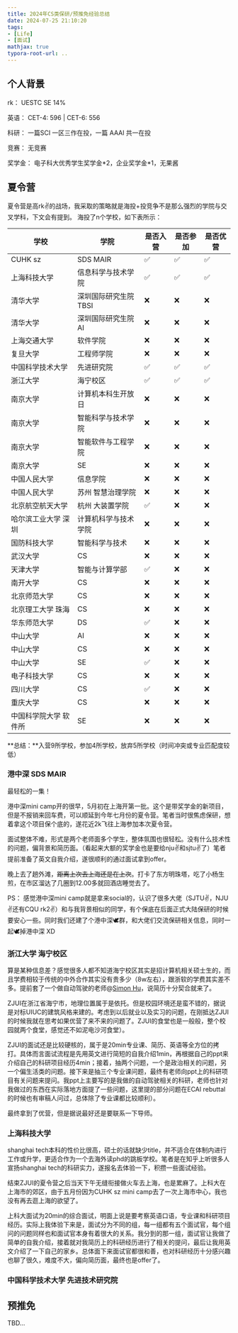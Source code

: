```yaml
---
title: 2024年CS类保研/预推免经验总结
date: 2024-07-25 21:10:20
tags: 
- [Life]
- [面试]
mathjax: true
typora-root-url: ..
---
```


## 个人背景

rk： UESTC SE 14%

英语： CET-4: 596 | CET-6: 556

科研： 一篇SCI 一区三作在投，一篇 AAAI 共一在投

竞赛： 无竞赛

奖学金： 电子科大优秀学生奖学金\*2，企业奖学金\*1，无果酱

<!--more-->

## 夏令营

夏令营是高rk✌的战场，我采取的策略就是海投+投竞争不是那么强烈的学院与交叉学科，下文会有提到。
海投了n个学校，如下表所示：

| 学校                  | 学院                  | 是否入营 | 是否参加 | 是否优营 |
| --------------------- | --------------------- | -------- | -------- | -------- |
| CUHK sz               | SDS MAIR              | ✅        | ✅        | ✅        |
| 上海科技大学          | 信息科学与技术学院    | ✅        | ✅        | ✅        |
| 清华大学              | 深圳国际研究生院 TBSI | ❌        | ❌        | ❌        |
| 清华大学              | 深圳国际研究生院 AI   | ❌        | ❌        | ❌        |
| 上海交通大学          | 软件学院              | ❌        | ❌        | ❌        |
| 复旦大学              | 工程师学院            | ❌        | ❌        | ❌        |
| 中国科学技术大学      | 先进研究院            | ✅        | ✅        | ✅        |
| 浙江大学              | 海宁校区              | ✅        | ✅        | ✅        |
| 南京大学              | 计算机本科生开放日    | ❌        | ❌        | ❌        |
| 南京大学              | 智能科学与技术学院    | ❌        | ❌        | ❌        |
| 南京大学              | 智能软件与工程学院    | ❌        | ❌        | ❌        |
| 南京大学              | SE                    | ❌        | ❌        | ❌        |
| 中国人民大学          | 信息学院              | ❌        | ❌        | ❌        |
| 中国人民大学          | 苏州 智慧治理学院     | ❌        | ❌        | ❌        |
| 北京航空航天大学      | 杭州 大装置学院       | ✅        | ❌        | ❌        |
| 哈尔滨工业大学 深圳   | 计算机科学与技术学院  | ❌        | ❌        | ❌        |
| 国防科技大学          | 智能科学与技术        | ❌        | ❌        | ❌        |
| 武汉大学              | CS                    | ❌        | ❌        | ❌        |
| 天津大学              | 智能与计算学部        | ✅        | ❌        | ❌        |
| 南开大学              | CS                    | ❌        | ❌        | ❌        |
| 北京师范大学          | CS                    | ❌        | ❌        | ❌        |
| 北京理工大学 珠海     | CS                    | ❌        | ❌        | ❌        |
| 华东师范大学          | DS                    | ✅        | ❌        | ❌        |
| 中山大学              | AI                    | ❌        | ❌        | ❌        |
| 中山大学              | CS                    | ❌        | ❌        | ❌        |
| 中山大学              | SE                    | ✅        | ❌        | ❌        |
| 电子科技大学          | CS                    | ❌        | ❌        | ❌        |
| 四川大学              | CS                    | ✅        | ❌        | ❌        |
| 重庆大学              | CS                    | ❌        | ❌        | ❌        |
| 中国科学院大学 软件所 | SE                    | ❌        | ❌        | ❌        |

**总结：**入营9所学校，参加4所学校，放弃5所学校（时间冲突或专业匹配度较低）

### 港中深 SDS MAIR

最轻松的一集！

港中深mini camp开的很早，5月初在上海开第一批。这个是带奖学金的新项目，但是不报销来回车费，可以顺延到今年七月份的夏令营。笔者当时很焦虑保研，想着拿这个项目保个底的，遂花近2k飞往上海参加本次夏令营。

面试整体不难，形式是两个老师面多个学生，整体氛围也很轻松。没有什么技术性的问题，偏背景和简历面。（看起来大额的奖学金也是要给nju✌和sjtu✌了）笔者提前准备了英文自我介绍，遂很顺利的通过面试拿到offer。

晚上去了趟外滩，~~距离上次去上海还是在上次~~。打卡了东方明珠塔，吃了小杨生煎，在市区溜达了几圈到12.00多就回酒店睡觉去了。

PS： 感觉港中深mini camp就是拿来social的，认识了很多大佬（SJTU✌，NJU✌还有CQU rk2✌）和与我背景相似的同学，有个保底在后面正式大陆保研的时候要安心一些。同时我们还建了个港中深🕊群，和大佬们交流保研相关信息，同时一起🕊掉港中深 XD

### 浙江大学 海宁校区

算是某种信息差？感觉很多人都不知道海宁校区其实是招计算机相关硕士生的，而且学费相较于传统的中外合作其实没有贵多少（8w左右），跟浙软的学费其实差不多。提前套了一个做自动驾驶的老师@[Simon Hu](https://person.zju.edu.cn/simonhu)，说简历十分契合就来了。

ZJUI在浙江省海宁市，地理位置属于是依托。但是校园环境还是蛮不错的，据说是对标UIUC的建筑风格来建的。考虑到以后就业以及实习的问题，在刚抵达ZJUI的时候我就在思考如果优营了来不来的问题了。ZJUI的食堂也是一般般，整个校园就两个食堂，感觉还不如泥电沙河食堂）。

ZJUI的面试还是比较硬核的，属于是20min专业课、简历、英语等全方位的拷打。具体而言面试流程是先用英文进行简短的自我介绍1min，再根据自己的ppt来介绍自己的科研项目经历4min；接着，抽两个问题，一个是政治相关的问题，另一个偏生活类的问题。接下来是抽三个专业课问题，最终有老师向ppt上的科研项目有关问题来提问。我ppt上主要写的是我做的自动驾驶相关的科研，老师也针对我做过的东西在实际落地方面提了一些问题，这里提的部分问题在ECAI rebuttal的时候也有审稿人问过，总体除了专业课都比较顺利）。

最终拿到了优营，但是据说最好还是要联系一下导师。

### 上海科技大学

shanghai tech本科的性价比很高，硕士的话就缺少title，并不适合在体制内进行工作或升学，更适合作为一个去海外读phd的跳板学校。笔者是在知乎上听很多人宣扬shanghai tech的科研实力，遂报名去体验一下，积攒一些面试经验。

结束ZJUI的夏令营之后当天下午无缝衔接做火车去上海，也是累麻了。上科大在上海市的郊区，由于五月份因为CUHK sz mini camp去了一次上海市中心，我也没有再去逛上海的欲望了。

上科大面试为20min的综合面试，明面上说是要考察英语口语，专业课和科研项目经历。实际上我体验下来是，面试分为不同的组，每一组都有五个面试官，每个组问的问题同样也和面试官本身有着很大的关系。我分到的那一组，面试官让我做了简单的自我介绍，接着就对我简历上的科研经历进行了相关的提问，最后让我用英文介绍了一下自己的家乡。总体面下来面试官都很和善，也对科研经历十分感兴趣也聊了很久，难度不大，偏向简历面，最终也是offer了。

### 中国科学技术大学 先进技术研究院



## 预推免

TBD...
